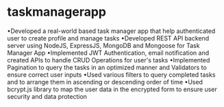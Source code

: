 # taskmanagerapp
•Developed a real-world based task manager app that help authenticated user to create profile and manage tasks
•Developed REST API backend server using NodeJS, ExpressJS, MongoDB and Mongoose for Task Manager App
•Implemented JWT Authentication, email notification and created APIs to handle CRUD Operations for user's tasks
•Implemented Pagination to query the tasks in an optimized manner and Validators to ensure correct user inputs
•Used various filters to query completed tasks and to arrange them in ascending or descending order of time
•Used bcrypt.js library to map the user data in the encrypted form to ensure user security and data protection
